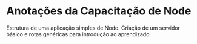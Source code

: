 # Anotações da Capacitação de Node
Estrutura de uma aplicação simples de Node. Criação de um servidor básico e rotas genéricas para introdução ao aprendizado
